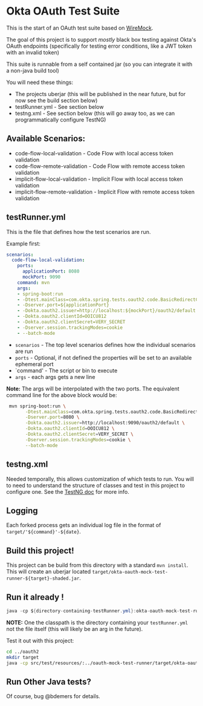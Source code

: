 Okta OAuth Test Suite
=====================

This is the start of an OAuth test suite based on [WireMock](http://wiremock.org/).

The goal of this project is to support _mostly_ black box testing against Okta's OAuth endpoints (specifically for testing error conditions, like a JWT token with an invalid token) 

This suite is runnable from a self contained jar (so you can integrate it with a non-java build tool)

You will need these things:
- The projects uberjar (this will be published in the near future, but for now see the build section below)
- testRunner.yml - See section below
- testng.xml - See section below (this will go away too, as we can programmatically configure TestNG)

## Available Scenarios:

- code-flow-local-validation - Code Flow with local access token validation 
- code-flow-remote-validation - Code Flow with remote access token validation
- implicit-flow-local-validation - Implicit Flow with local access token validation 
- implicit-flow-remote-validation - Implicit Flow with remote access token validation

## testRunner.yml

This is the file that defines how the test scenarios are run.

Example first:

```yml
scenarios:
  code-flow-local-validation:
    ports:
      applicationPort: 8080
      mockPort: 9090
    command: mvn
    args:
    - spring-boot:run
    - -Dtest.mainClass=com.okta.spring.tests.oauth2.code.BasicRedirectCodeFlowApplication
    - -Dserver.port=${applicationPort}
    - -Dokta.oauth2.issuer=http://localhost:${mockPort}/oauth2/default
    - -Dokta.oauth2.clientId=OOICU812
    - -Dokta.oauth2.clientSecret=VERY_SECRET
    - -Dserver.session.trackingModes=cookie
    - --batch-mode
```

- `scenarios` - The top level scenarios defines how the individual scenarios are run
- `ports` - Optional, if not defined the properties will be set to an available ephemeral port
- `command' - The script or bin to execute
- `args` - each args gets a new line

**Note:** The args will be interpolated with the two ports. The equivalent command line for the above block would be:
```bash
 mvn spring-boot:run \
       -Dtest.mainClass=com.okta.spring.tests.oauth2.code.BasicRedirectCodeFlowApplication \
       -Dserver.port=8080 \
       -Dokta.oauth2.issuer=http://localhost:9090/oauth2/default \
       -Dokta.oauth2.clientId=OOICU812 \
       -Dokta.oauth2.clientSecret=VERY_SECRET \
       -Dserver.session.trackingModes=cookie \
       --batch-mode
```

## testng.xml

Needed temporally, this allows customization of which tests to run. You will to need to understand the structure of classes and test in this project to configure one. See the [TestNG doc](http://testng.org/doc/documentation-main.html#testng-xml) for more info.

## Logging

Each forked process gets an individual log file in the format of `target/'${command}'-${date}`.

## Build this project!

This project can be build from this directory with a standard `mvn install`. This will create an uberjar located `target/okta-oauth-mock-test-runner-${target}-shaded.jar`.


## Run it already !

```java
java -cp ${directory-containing-testRunner.yml}:okta-oauth-mock-test-runner-${version}-shaded.jar org.testng.TestNG -d test-report-directory  your-testng.xml
```

**NOTE:** One the classpath is the directory containing your `testRunner.yml` not the file itself (this will likely be an arg in the future).

Test it out with this project:
```bash
cd ../oauth2
mkdir target
java -cp src/test/resources/:../oauth-mock-test-runner/target/okta-oauth-mock-test-runner-0.2.0-SNAPSHOT-shaded.jar org.testng.TestNG -d target/cli-test-output  ../oauth-mock-test-runner/src/main/resources/testng.xml
```

## Run Other Java tests?

Of course, bug @bdemers for details.